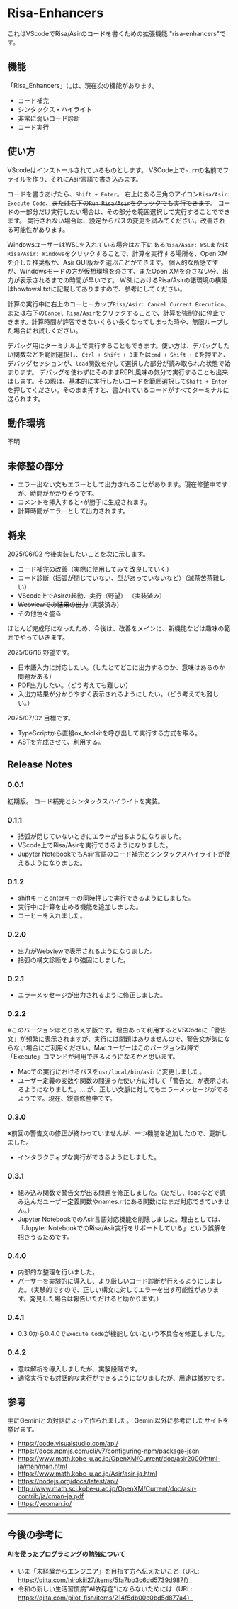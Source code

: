 # Risa-Enhancers 

これはVScodeでRisa/Asirのコードを書くための拡張機能 "risa-enhancers"です。

## 機能

「Risa_Enhancers」には、現在次の機能があります。

- コード補完
- シンタックス・ハイライト
- 非常に弱いコード診断
- コード実行


## 使い方
VScodeはインストールされているものとします。
VSCode上で`~.rr`の名前でファイルを作り、それにAsir言語で書き込みます。

コードを書きあげたら、`Shift + Enter`。
右上にある三角のアイコン`Risa/Asir: Execute Code`、~~または右下の`Run Risa/Asir`をクリックでも実行できます~~。
コードの一部分だけ実行したい場合は、その部分を範囲選択して実行することでできます。
実行されない場合は、設定からパスの変更を試みてください。改善される可能性があります。

WindowsユーザーはWSLを入れている場合は左下にある`Risa/Asir: WSL`または`Risa/Asir: Windows`をクリックすることで、計算を実行する場所を、Open XMを介した推奨版か、Asir GUI版かを選ぶことができます。
個人的な所感ですが、Windowsモードの方が仮想環境を介さず、またOpen XMを介さない分、出力が表示されるまでの時間が早いです。
WSLにおけるRisa/Asirの諸環境の構築はhowtowsl.txtに記載してありますので、参考にしてください。

計算の実行中に右上のコーヒーカップ`Risa/Asir: Cancel Current Execution`、または右下の`Cancel Risa/Asir`をクリックすることで、計算を強制的に停止できます。計算時間が許容できないくらい長くなってしまった時や、無限ループした場合にお試しください。

デバッグ用にターミナル上で実行することもできます。使い方は、デバッグしたい関数などを範囲選択し、`Ctrl + Shift + D`または`cmd + Shift + D`を押すと、デバッグセッションが、`load`関数を介して選択した部分が読み取られた状態で始まります。
デバッグを使わずにそのままREPL風味の気分で実行することも出来はします。その際は、基本的に実行したいコードを範囲選択して`Shift + Enter`を押してください。そのまま押すと、書かれているコードがすべてターミナルに送られます。

## 動作環境

不明

## 未修整の部分

- エラー出ない文もエラーとして出力されることがあります。現在修整中ですが、時間がかかりそうです。
- コメントを挿入すると`*`が勝手に生成されます。
- 計算時間がエラーとして出力されます。

## 将来

2025/06/02
今後実装したいことを次に示します。
- コード補完の改善（実際に使用してみて改良していく）
- コード診断（括弧が閉じていない、型があっていないなど）（滅茶苦茶難しい）
- ~~VScode上でAsirの起動、実行（野望）~~ （実装済み）
- ~~Webviewでの結果の出力~~ (実装済み)
- その他色々盛る
  
ほとんど完成形になったため、今後は、改善をメインに、新機能などは趣味の範囲でやっていきます。

2025/06/16
野望です。
- 日本語入力に対応したい。（したとてどこに出力するのか、意味はあるのか問題がある）
- PDF出力したい。（どう考えても難しい）
- 入出力結果が分かりやすく表示されるようにしたい。（どう考えても難しい。）

2025/07/02
目標です。
- TypeScriptから直接ox_toolkitを呼び出して実行する方式を取る。
- ASTを完成させて、利用する。


## Release Notes


### 0.0.1

初期版。
コード補完とシンタックスハイライトを実装。

### 0.1.1

- 括弧が閉じていないときにエラーが出るようになりました。
- VScode上でRisa/Asirを実行できるようになりました。
- Jupyter NotebookでもAsir言語のコード補完とシンタックスハイライトが使えるようになりました。

### 0.1.2

- shiftキーとenterキーの同時押しで実行できるようにしました。
- 実行中に計算を止める機能を追加しました。
- コーヒーを入れました。

### 0.2.0

- 出力がWebviewで表示されるようになりました。
- 括弧の構文診断をより強固にしました。

### 0.2.1

- エラーメッセージが出力されるように修正しました。

### 0.2.2

※このバージョンはとりあえず版です。理由あって利用するとVSCodeに「警告文」が頻繁に表示されますが、実行には問題はありませんので、警告文が気にならない場合にご利用ください。Macユーザーはこのバージョン以降で「Execute」コマンドが利用できるようになるかと思います。

- Macでの実行におけるパスを`usr/local/bin/asir`に変更しました。
- ユーザー定義の変数や関数の間違った使い方に対して「警告文」が表示されるようになりました。... が、正しい文脈に対してもエラーメッセージがでるようです。現在、鋭意修整中です。

### 0.3.0

※前回の警告文の修正が終わっていませんが、一つ機能を追加したので、更新しました。

- インタラクティブな実行ができるようにしました。

### 0.3.1

- 組み込み関数で警告文が出る問題を修正しました。（ただし、loadなどで読み込んだユーザー定義関数やnames.rrにある関数にはまだ対応できていません。）
- Jupyter NotebookでのAsir言語対応機能を削除しました。理由としては、「Jupyter NotebookでのRisa/Asir実行をサポートしている」という誤解を招きうるためです。

### 0.4.0

- 内部的な整理を行いました。
- パーサーを実験的に導入し、より厳しいコード診断が行えるようにしました。（実験的ですので、正しい構文に対してエラーを出す可能性があります。発見した場合は報告いただけると助かります。）

### 0.4.1

- 0.3.0から0.4.0で`Execute Code`が機能しないという不具合を修正しました。

### 0.4.2

- 意味解析を導入しましたが、実験段階です。
- 通常実行でも対話的な実行ができるようになりましたが、用途は微妙です。

## 参考
主にGeminiとの対話によって作られました。
Gemini以外に参考にしたサイトを挙げます。
- https://code.visualstudio.com/api/
- https://docs.npmjs.com/cli/v7/configuring-npm/package-json
- https://www.math.kobe-u.ac.jp/OpenXM/Current/doc/asir2000/html-ja/man/man.html
- https://www.math.kobe-u.ac.jp/Asir/asir-ja.html
- https://nodejs.org/docs/latest/api/
- http://www.math.sci.kobe-u.ac.jp/OpenXM/Current/doc/asir-contrib/ja/cman-ja.pdf
- https://yeoman.io/

---

## 今後の参考に
#### AIを使ったプログラミングの勉強について
- いま「未経験からエンジニア」を目指す方へ伝えたいこと（URL: https://qiita.com/hirokiii27/items/5fa7bb3c6dd5739d987f）
- 令和の新しい生活習慣病"AI依存症"にならないためには（URL: https://qiita.com/pilot_fish/items/214f5db00e0bd5d877a4）


